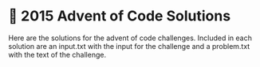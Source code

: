 # :christmas_tree: 2015 Advent of Code Solutions

Here are the solutions for the advent of code challenges.
Included in each solution are an input.txt with the input for the challenge and a problem.txt with the text of the challenge.